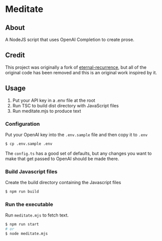 # Meditate

## About

A NodeJS script that uses OpenAI Completion to create prose.

## Credit

This project was originally a fork of [eternal-recurrence](https://github.com/DomosHaidou/eternal-recurrence), but all of the original code has been removed and this is an original work inspired by it.


## Usage

1. Put your API key in a .env file at the root
2. Run TSC to build dist directory with JavaScript files
3. Run meditate.mjs to produce text


### Configuration

Put your OpenAI key into the `.env.sample` file and then copy it to `.env`

```sh
$ cp .env.sample .env
```

The `config.ts` has a good set of defaults, but any changes you want to make that get passed to OpenAI should be made there.


### Build Javascript files

Create the build directory containing the Javascript files

```sh
$ npm run build
```


### Run the executable

Run `meditate.mjs` to fetch text.

```sh
$ npm run start
# or
$ node meditate.mjs
```
